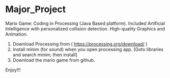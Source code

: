 # Major_Project
Mario Game: Coding in Processing (Java Based platform). Included Artificial Intelligence with personalized collision detection. High-quality Graphics and Animation.

1. Download Processing from ( https://processing.org/download/ )
2. Install minim (for sound) when you open processing app. [Goto libraries and search minim; then install]
2. Download the mario game from github.

Enjoy!!!
